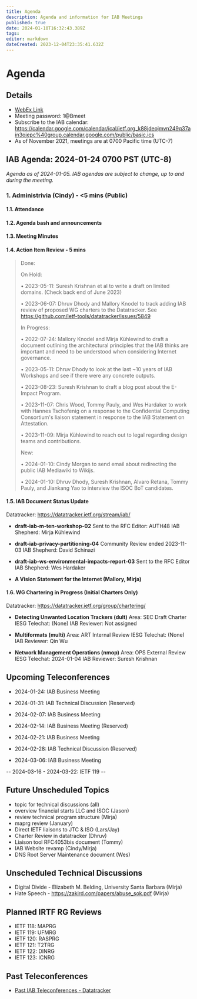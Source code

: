 ```yaml
---
title: Agenda
description: Agenda and information for IAB Meetings
published: true
date: 2024-01-10T16:32:43.389Z
tags: 
editor: markdown
dateCreated: 2023-12-04T23:35:41.632Z
---
```


# Agenda
## Details

* [WebEx Link](https://ietf.webex.com/ietf/j.php?MTID=m92c425d161e1be552b21d6b84b1c09f6)
* Meeting password: 1@Bmeet
* Subscribe to the IAB calendar: https://calendar.google.com/calendar/ical/ietf.org_k88jdeojmvn249q37ain3ojepc%40group.calendar.google.com/public/basic.ics
* As of November 2021, meetings are at 0700 Pacific time (UTC-7)

## IAB Agenda: 2024-01-24 0700 PST (UTC-8) 

*Agenda as of 2024-01-05. IAB agendas are subject to change, up to and during the meeting.*


### 1. Administrivia (Cindy) - <5 mins (Public)

#### 1.1. Attendance 

#### 1.2. Agenda bash and announcements 

#### 1.3. Meeting Minutes 

#### 1.4. Action Item Review - 5 mins

> Done:
> 
> 
> On Hold:
> 
>   • 2023-05-11: Suresh Krishnan et al to write a draft on limited
>     domains. (Check back end of June 2023)
> 
>   • 2023-06-07: Dhruv Dhody and Mallory Knodel to track adding IAB
>     review of proposed WG charters to the Datatracker.
>     See https://github.com/ietf-tools/datatracker/issues/5849
> 
> 
> In Progress:
> 
>   • 2022-07-24: Mallory Knodel and Mirja Kühlewind to draft a document 
>     outlining the architectural principles that the IAB thinks are 
>     important and need to be understood when considering Internet 
>     governance.
> 
>   • 2023-05-11: Dhruv Dhody to look at the last ~10 years of IAB
>     Workshops and see if there were any concrete outputs.
> 
>   • 2023-08-23: Suresh Krishnan to draft a blog post about the E-
>     Impact Program.
> 
>   • 2023-11-07: Chris Wood, Tommy Pauly, and Wes Hardaker to work 
>     with Hannes Tschofenig on a response to the Confidential 
>     Computing Consortium's liaison statement in response to the 
>     IAB Statement on Attestation.
> 
>   • 2023-11-09: Mirja Kühlewind to reach out to legal regarding 
>     design teams and contributions.
> 
> New: 
> 
>   • 2024-01-10: Cindy Morgan to send email about redirecting the public 
>     IAB Mediawiki to Wikijs.
> 
>   • 2024-01-10: Dhruv Dhody, Suresh Krishnan, Alvaro Retana, Tommy 
>     Pauly, and Jiankang Yao to interview the ISOC BoT candidates.
> 
> 


#### 1.5. IAB Document Status Update

 Datatracker: https://datatracker.ietf.org/stream/iab/

- **draft-iab-m-ten-workshop-02**
Sent to the RFC Editor: AUTH48
IAB Shepherd: Mirja Kühlewind

- **draft-iab-privacy-partitioning-04**
Community Review ended 2023-11-03
IAB Shepherd: David Schinazi

- **draft-iab-ws-environmental-impacts-report-03**
Sent to the RFC Editor
IAB Shepherd: Wes Hardaker

- **A Vision Statement for the Internet (Mallory, Mirja)**


#### 1.6. WG Chartering in Progress (Initial Charters Only)

 Datatracker: https://datatracker.ietf.org/group/chartering/	

- **Detecting Unwanted Location Trackers (dult)**
Area: SEC
Draft Charter
IESG Telechat: (None)
IAB Reviewer: Not assigned

- **Multiformats (multi)**
Area: ART
Internal Review
IESG Telechat: (None)
IAB Reviewer: Qin Wu

- **Network Management Operations (nmop)**
Area: OPS
External Review
IESG Telechat: 2024-01-04
IAB Reviewer: Suresh Krishnan



## Upcoming Teleconferences 

* 2024-01-24: IAB Business Meeting
* 2024-01-31: IAB Technical Discussion (Reserved)

* 2024-02-07: IAB Business Meeting
* 2024-02-14: IAB Business Meeting (Reserved)
* 2024-02-21: IAB Business Meeting
* 2024-02-28: IAB Technical Discussion (Reserved)
* 2024-03-06: IAB Business Meeting

-- 2024-03-16 - 2024-03-22: IETF 119 --

## Future Unscheduled Topics 
* topic for technical discussions (all)
* overview financial starts LLC and ISOC (Jason)
* review technical program structure (Mirja)
* maprg review (January)
* Direct IETF liaisons to JTC & ISO (Lars/Jay)
* Charter Review in datatracker (Dhruv)
* Liaison tool RFC4053bis document (Tommy)
* IAB Website revamp (Cindy/Mirja)
* DNS Root Server Maintenance document (Wes)

## Unscheduled Technical Discussions

* Digital Divide - Elizabeth M. Belding, University Santa Barbara (Mirja)
* Hate Speech - https://zakird.com/papers/abuse_sok.pdf (Mirja)

## Planned IRTF RG Reviews 

* IETF 118: MAPRG
* IETF 119: UFMRG
* IETF 120: RASPRG
* IETF 121: T2TRG
* IETF 122: DINRG
* IETF 123: ICNRG

## Past Teleconferences 

* [Past IAB Teleconferences - Datatracker](https://datatracker.ietf.org/group/iab/meetings/)

